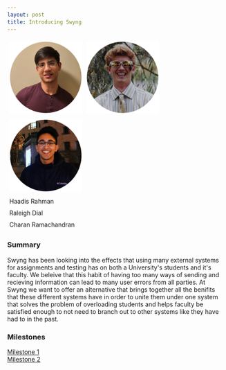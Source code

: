 ```yaml
---
layout: post
title: Introducing Swyng
---
```


<div class="row">
<div class="col">
<img src="images/haadis.png"/>
</div>
<div class="col">
<img src="images/raleigh.png"/>
</div>
<div class="col">
<img src="images/charan.png"/>
</div>
</div>

<div class="row">
<div class="colName">
Haadis Rahman
</div>
<div class="colName">
Raleigh Dial
</div>
<div class="colName">
Charan Ramachandran
</div>
</div>

<style>
.row::after {
  content: "";
  clear: both;
  display: table;
}

.col {
  float: left;
  width: 33.33%;
  padding: 5px;
}

.colName {
  float: center;
  width: 33.33%;
  padding: 5px;
}

</style>

### Summary
Swyng has been looking into the effects that using many external systems for assignments and testing has on both a University's students and it's faculty. We beleive that this habit of having too many ways of sending and recieving information can lead to many user errors from all parties. At Swyng we want to offer an alternative that brings together all the benifits that these different systems have in order to unite them under one system that solves the problem of overloading students and helps faculty be satisfied enough to not need to branch out to other systems like they have had to in the past.

### Milestones
[Milestone 1](https://piazza.com/class/ksi37ehzufj56t?cid=18)
<br/>
[Milestone 2](./milestone2)

<!-- Poole is the Jekyll Butler, serving as an upstanding and effective foundation for Jekyll themes by [@mdo](https://twitter.com/mdo). Poole, and every theme built on it (like Hyde here) includes the following:

* Complete Jekyll setup included (layouts, config, [404](/404), [RSS feed](/atom.xml), posts, and [example page](/about))
* Mobile friendly design and development
* Easily scalable text and component sizing with `rem` units in the CSS
* Support for a wide gamut of HTML elements
* Related posts (time-based, because Jekyll) below each post
* Syntax highlighting, courtesy Pygments (the Python-based code snippet highlighter)

### Hyde features

In addition to the features of Poole, Hyde adds the following:

* Sidebar includes support for textual modules and a dynamically generated navigation with active link support
* Two orientations for content and sidebar, default (left sidebar) and [reverse](https://github.com/poole/lanyon#reverse-layout) (right sidebar), available via `<body>` classes
* [Eight optional color schemes](https://github.com/poole/hyde#themes), available via `<body>` classes

[Head to the readme](https://github.com/poole/hyde#readme) to learn more.

### Browser support

Hyde is by preference a forward-thinking project. In addition to the latest versions of Chrome, Safari (mobile and desktop), and Firefox, it is only compatible with Internet Explorer 9 and above.

### Download

Hyde is developed on and hosted with GitHub. Head to the <a href="https://github.com/poole/hyde">GitHub repository</a> for downloads, bug reports, and features requests.

Thanks! -->
